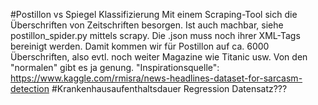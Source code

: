 #Postillon vs Spiegel Klassifizierung
Mit einem Scraping-Tool sich die Überschriften von Zeitschriften besorgen. Ist auch machbar, siehe postillon_spider.py mittels scrapy. Die .json muss noch ihrer XML-Tags bereinigt werden. Damit kommen wir für Postillon auf ca. 6000 Überschriften, also evtl. noch weiter Magazine wie Titanic usw. Von den "normalen" gibt es ja genung. "Inspirationsquelle": https://www.kaggle.com/rmisra/news-headlines-dataset-for-sarcasm-detection
#Krankenhausaufenthaltsdauer Regression
Datensatz???